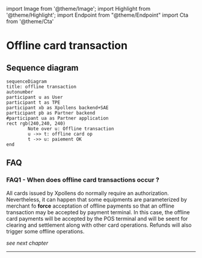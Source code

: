 import Image from '@theme/Image';
import Highlight from '@theme/Highlight';
import Endpoint from "@theme/Endpoint"
import Cta from '@theme/Cta'


# Offline card transaction
## Sequence diagram
```mermaid
sequenceDiagram
title: offline transaction
autonumber
participant u as User
participant t as TPE
participant xb as Xpollens backend+SAE
participant pb as Partner backend
#participant ua as Partner application
rect rgb(240,240, 240)
		Note over u: Offline transaction
		u ->> t: offline card op
		t ->> u: paiement OK
end
```

## FAQ
### FAQ1 - When does offline card transactions occur ?
All cards issued by Xpollens do normally require an authorization.
Nevertheless, it can happen that some equipments are parameterized by merchant fo **force** acceptation of offline payments so that an offline transaction may be accepted by payment terminal. 
In this case, the offline card payments will be accepted by the POS terminal and will be seent for clearing and settlement along with other card operations.
Refunds will also trigger some offline operations.

*see next chapter*
* * *
